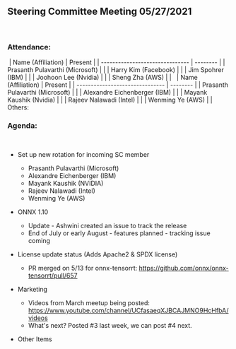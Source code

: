 ## Steering Committee Meeting 05/27/2021
​
### Attendance:
​
| Name (Affiliation)              | Present  |
| ------------------------------- | -------- |
| Prasanth Pulavarthi (Microsoft) |      |
| Harry Kim (Facebook)            |      |
| Jim Spohrer (IBM)               |      |
| Joohoon Lee (Nvidia)            |      |
| Sheng Zha (AWS)                 |      |
​
​
| Name (Affiliation)              | Present  |
| ------------------------------- | -------- |
| Prasanth Pulavarthi (Microsoft) |       |
| Alexandre Eichenberger (IBM)    |       |
| Mayank Kaushik (Nvidia)         |       |
| Rajeev Nalawadi (Intel)         |       |
| Wenming Ye (AWS)                |       |
​
Others: 
​
### Agenda:
​
* Set up new rotation for incoming SC member
  * Prasanth Pulavarthi (Microsoft)
  * Alexandre Eichenberger (IBM)
  * Mayank Kaushik (NVIDIA)
  * Rajeev Nalawadi (Intel)
  * Wenming Ye (AWS)
​
* ONNX 1.10 
    * Update - Ashwini created an issue to track the release
    * End of July or early August - features planned - tracking issue coming
    
* License update status (Adds Apache2 & SPDX license)
    * PR merged on 5/13 for onnx-tensorrt: https://github.com/onnx/onnx-tensorrt/pull/657
​
* Marketing
    * Videos from March meetup being posted: https://www.youtube.com/channel/UCfasaeqXJBCAJMNO9HcHfbA/videos
    * What's next? Posted #3 last week, we can post #4 next.
​
* Other Items
